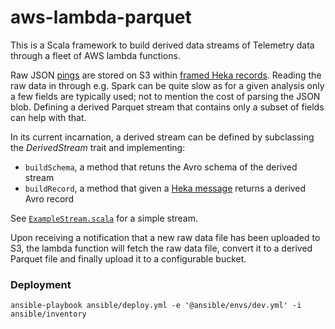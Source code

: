 # aws-lambda-parquet

This is a Scala framework to build derived data streams of Telemetry data through a fleet of AWS lambda functions. 

Raw JSON [pings](https://ci.mozilla.org/job/mozilla-central-docs/Tree_Documentation/toolkit/components/telemetry/telemetry/pings.html) are stored on S3 within [framed Heka records](https://hekad.readthedocs.org/en/latest/message/index.html#stream-framing). Reading the raw data in through e.g. Spark can be quite slow as for a given analysis only a few fields are typically used; not to mention the cost of parsing the JSON blob. Defining a derived Parquet stream that contains only a subset of fields can help with that.

In its current incarnation, a derived stream can be defined by subclassing the *DerivedStream* trait and implementing:
- `buildSchema`, a method that retuns the Avro schema of the derived stream
- `buildRecord`, a method that given a [Heka message](https://hekad.readthedocs.org/en/latest/message/index.html#message-variables) returns a derived Avro record

See [`ExampleStream.scala`](https://github.com/vitillo/aws-lambda-parquet/blob/master/src/main/scala/streams/ExampleStream.scala) for a simple stream.

Upon receiving a notification that a new raw data file has been uploaded to S3, the lambda function will fetch the raw data file, convert it to a derived Parquet file and finally upload it to a configurable bucket.

### Deployment
```
ansible-playbook ansible/deploy.yml -e '@ansible/envs/dev.yml' -i ansible/inventory
```
